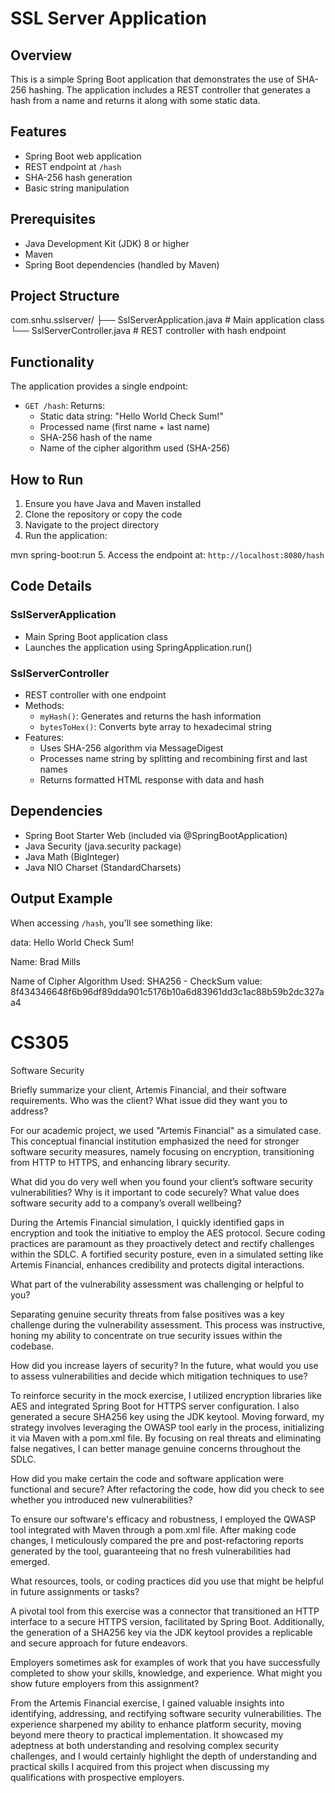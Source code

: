 # SSL Server Application

## Overview
This is a simple Spring Boot application that demonstrates the use of SHA-256 hashing. The application includes a REST controller that generates a hash from a name and returns it along with some static data.

## Features
- Spring Boot web application
- REST endpoint at `/hash`
- SHA-256 hash generation
- Basic string manipulation

## Prerequisites
- Java Development Kit (JDK) 8 or higher
- Maven
- Spring Boot dependencies (handled by Maven)

## Project Structure
com.snhu.sslserver/
├── SslServerApplication.java    # Main application class
└── SslServerController.java     # REST controller with hash endpoint


## Functionality
The application provides a single endpoint:
- `GET /hash`: Returns:
  - Static data string: "Hello World Check Sum!"
  - Processed name (first name + last name)
  - SHA-256 hash of the name
  - Name of the cipher algorithm used (SHA-256)

## How to Run
1. Ensure you have Java and Maven installed
2. Clone the repository or copy the code
3. Navigate to the project directory
4. Run the application:
   
mvn spring-boot:run
5. Access the endpoint at: `http://localhost:8080/hash`

## Code Details
### SslServerApplication
- Main Spring Boot application class
- Launches the application using SpringApplication.run()

### SslServerController
- REST controller with one endpoint
- Methods:
  - `myHash()`: Generates and returns the hash information
  - `bytesToHex()`: Converts byte array to hexadecimal string
- Features:
  - Uses SHA-256 algorithm via MessageDigest
  - Processes name string by splitting and recombining first and last names
  - Returns formatted HTML response with data and hash

## Dependencies
- Spring Boot Starter Web (included via @SpringBootApplication)
- Java Security (java.security package)
- Java Math (BigInteger)
- Java NIO Charset (StandardCharsets)

## Output Example
When accessing `/hash`, you'll see something like:

data: Hello World Check Sum!

Name: Brad Mills

Name of Cipher Algorithm Used: SHA256 - CheckSum value: 8f434346648f6b96df89dda901c5176b10a6d83961dd3c1ac88b59b2dc327aa4

# CS305
Software Security

Briefly summarize your client, Artemis Financial, and their software requirements. Who was the client? What issue did they want you to address?

For our academic project, we used "Artemis Financial" as a simulated case. This conceptual financial institution emphasized the need for stronger software security measures, namely focusing on encryption, transitioning from HTTP to HTTPS, and enhancing library security.

What did you do very well when you found your client’s software security vulnerabilities? Why is it important to code securely? What value does software security add to a company’s overall wellbeing?

During the Artemis Financial simulation, I quickly identified gaps in encryption and took the initiative to employ the AES protocol. Secure coding practices are paramount as they proactively detect and rectify challenges within the SDLC. A fortified security posture, even in a simulated setting like Artemis Financial, enhances credibility and protects digital interactions.

What part of the vulnerability assessment was challenging or helpful to you?

Separating genuine security threats from false positives was a key challenge during the vulnerability assessment. This process was instructive, honing my ability to concentrate on true security issues within the codebase.

How did you increase layers of security? In the future, what would you use to assess vulnerabilities and decide which mitigation techniques to use?

To reinforce security in the mock exercise, I utilized encryption libraries like AES and integrated Spring Boot for HTTPS server configuration. I also generated a secure SHA256 key using the JDK keytool. Moving forward, my strategy involves leveraging the OWASP tool early in the process, initializing it via Maven with a pom.xml file. By focusing on real threats and eliminating false negatives, I can better manage genuine concerns throughout the SDLC.

How did you make certain the code and software application were functional and secure? After refactoring the code, how did you check to see whether you introduced new vulnerabilities?

To ensure our software's efficacy and robustness, I employed the QWASP tool integrated with Maven through a pom.xml file. After making code changes, I meticulously compared the pre and post-refactoring reports generated by the tool, guaranteeing that no fresh vulnerabilities had emerged.

What resources, tools, or coding practices did you use that might be helpful in future assignments or tasks?

A pivotal tool from this exercise was a connector that transitioned an HTTP interface to a secure HTTPS version, facilitated by Spring Boot. Additionally, the generation of a SHA256 key via the JDK keytool provides a replicable and secure approach for future endeavors.

Employers sometimes ask for examples of work that you have successfully completed to show your skills, knowledge, and experience. What might you show future employers from this assignment?

From the Artemis Financial exercise, I gained valuable insights into identifying, addressing, and rectifying software security vulnerabilities. The experience sharpened my ability to enhance platform security, moving beyond mere theory to practical implementation. It showcased my adeptness at both understanding and resolving complex security challenges, and I would certainly highlight the depth of understanding and practical skills I acquired from this project when discussing my qualifications with prospective employers.

